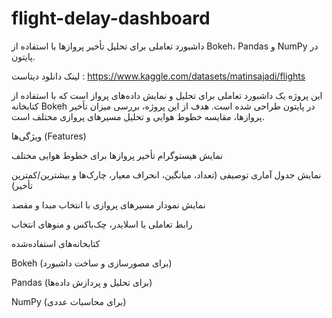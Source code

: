 # flight-delay-dashboard
داشبورد تعاملی برای تحلیل تأخیر پروازها با استفاده از Bokeh، Pandas و NumPy در پایتون.

لینک دانلود دیتاست : https://www.kaggle.com/datasets/matinsajadi/flights

این پروژه یک داشبورد تعاملی برای تحلیل و نمایش داده‌های پرواز است که با استفاده از کتابخانه Bokeh در پایتون طراحی شده است.
هدف از این پروژه، بررسی میزان تأخیر پروازها، مقایسه خطوط هوایی و تحلیل مسیرهای پروازی مختلف است.

ویژگی‌ها (Features)

نمایش هیستوگرام تأخیر پروازها برای خطوط هوایی مختلف

نمایش جدول آماری توصیفی (تعداد، میانگین، انحراف معیار، چارک‌ها و بیشترین/کمترین تأخیر)

نمایش نمودار مسیرهای پروازی با انتخاب مبدا و مقصد

رابط تعاملی با اسلایدر، چک‌باکس و منوهای انتخاب

 کتابخانه‌های استفاده‌شده

Bokeh (برای مصورسازی و ساخت داشبورد)

Pandas (برای تحلیل و پردازش داده‌ها)

NumPy (برای محاسبات عددی)
